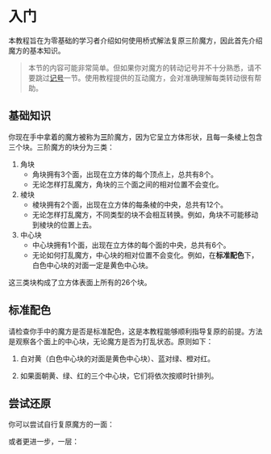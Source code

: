 <script type="text/javascript" src="/Roux-Beginners/twistysim.js"></script>
<style type="text/css" rel="stylesheet">
/* modifies the opacity of the cube wireframe */
.ttk-shp-poly {
    stroke-opacity: 0.3;
}
</style>
# 入门

本教程旨在为零基础的学习者介绍如何使用桥式解法复原三阶魔方，因此首先介绍魔方的基本知识。

>本节的内容可能非常简单。但如果你对魔方的转动记号并不十分熟悉，请不要跳过[记号](./beginners/记号.md)一节。使用教程提供的互动魔方，会对准确理解每类转动很有帮助。

## 基础知识

你现在手中拿着的魔方被称为**三**阶魔方，因为它呈立方体形状，且每一条棱上包含三个块。三阶魔方的块分为三类：

1. 角块
   - 角块拥有3个面，出现在立方体的每个顶点上，总共有8个。
   - 无论怎样打乱魔方，角块的三个面之间的相对位置不会变化。
2. 棱块
    - 棱块拥有2个面，出现在立方体的每条棱的中央，总共有12个。
    - 无论怎样打乱魔方，不同类型的块不会相互转换。例如，角块不可能移动到棱块的位置上去。
3. 中心块
    - 中心块拥有1个面，出现在立方体的每个面的中央，总共有6个。
    - 无论如何打乱魔方，中心块的相对位置不会变化。例如，在**标准配色**下，白色中心块的对面一定是黄色中心块。

这三类块构成了立方体表面上所有的26个块。

## 标准配色

请检查你手中的魔方是否是标准配色，这是本教程能够顺利指导复原的前提。方法是观察各个面上的中心块，无论魔方是否为打乱状态。原则如下：

1. 白对黄（白色中心块的对面是黄色中心块）、蓝对绿、橙对红。

2. 如果面朝黄、绿、红的三个中心块，它们将依次按顺时针排列。

<div id="color">
<script type="text/javascript">
  TTk.AlgorithmPuzzle(3)
    .size({width:300, height:300})
    .fc('tttttttttttttgttttttttrttttttttytttttttttttttttttttttt')
    .movePeriod(1000)
    ('#color');
</script>


## 尝试还原

你可以尝试自行复原魔方的一面：

<div id="face">
<script type="text/javascript">
  TTk.AlgorithmPuzzle(3)
    .size({width:300, height:300})
    .fc('tttttttttttttttttttttttttttyyyyyyyyytttttttttttttttttt')
    .movePeriod(1000)
    ('#face');
</script>

或者更进一步，一层：

<div id="slice">
<script type="text/javascript">
  TTk.AlgorithmPuzzle(3)
    .size({width:300, height:300})
    .fc('tttttttttttttttgggttttttrrryyyyyyyyytttttttttttttttttt')
    .movePeriod(1000)
    ('#slice');
</script>

